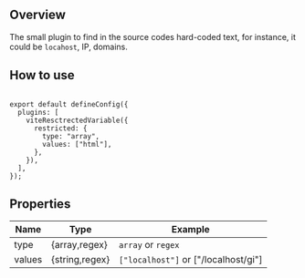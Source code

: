 ## Overview

The small plugin to find in the source codes hard-coded text, for instance, it could be `locahost`, IP, domains.

## How to use

```

export default defineConfig({
  plugins: [
    viteResctrectedVariable({
      restricted: {
        type: "array",
        values: ["html"],
      },
    }),
  ],
});

```

## Properties

| Name   | Type           | Example                              |
| ------ | -------------- | ------------------------------------ |
| type   | {array,regex}  | `array` or `regex`                   |
| values | {string,regex} | `["localhost"]` or ["/localhost/gi"] |
